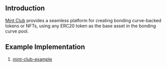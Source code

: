 ## Introduction

[Mint Club](https://sdk.mint.club/docs/getting-started) provides a seamless platform for creating bonding curve-backed tokens or NFTs, using any ERC20 token as the base asset in the bonding curve pool.


## Example Implementation

1. [mint-club-example](https://github.com/ayo-klaytn/mint-club-example)